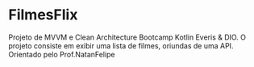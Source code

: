 # FilmesFlix
Projeto de MVVM e Clean Architecture Bootcamp Kotlin Everis &amp; DIO.  O projeto consiste em exibir uma lista de filmes, oriundas de uma API. Orientado pelo Prof.NatanFelipe
